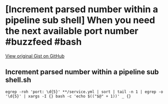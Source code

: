 # [Increment parsed number within a pipeline sub shell] When you need the next available port number #buzzfeed #bash

[View original Gist on GitHub](https://gist.github.com/Integralist/12caf8067bbafbfb9113d752e299f2cd)

## Increment parsed number within a pipeline sub shell.sh

```shell
egrep -roh 'port: \d{5}' **/service.yml | sort | tail -n 1 | egrep -o '\d{5}' | xargs -I {} bash -c 'echo $(("$@" + 1))' _ {}
```

